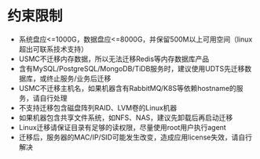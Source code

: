 # 约束限制

- 系统盘应<=1000G，数据盘应<=8000G，并保留500M以上可用空间（linux超出可联系技术支持）
- USMC不迁移内存数据，所以无法迁移Redis等内存数据库产品
- 含有MySQL/PostgreSQL/MongoDB/TiDB服务时，建议使用UDTS先迁移数据库，或终止服务/业务后迁移
- USMC不迁移主机名，如果机器含有RabbitMQ/K8S等依赖hostname的服务，请自行处理
- 不支持迁移包含磁盘阵列RAID、LVM卷的Linux机器
- 如果机器包含共享文件系统，如NFS、NAS，建议先卸载后再启动迁移
- Linux迁移请保证目录有足够的读权限，尽量使用root用户执行agent
- 迁移后，服务器的MAC/IP/SID可能发生改变，造成应用license失效，请自行解决
